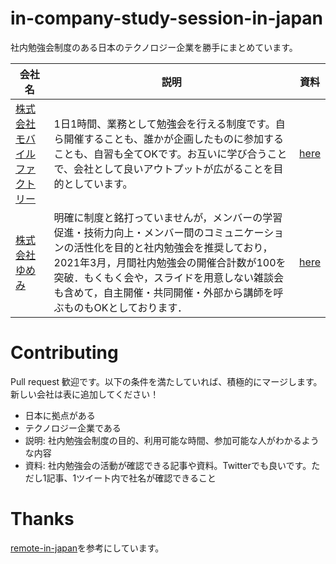 # in-company-study-session-in-japan
社内勉強会制度のある日本のテクノロジー企業を勝手にまとめています。

| 会社名  | 説明  | 資料 |
| ------ | ---- | ---- |
| [株式会社モバイルファクトリー](https://www.mobilefactory.jp/)  | 1日1時間、業務として勉強会を行える制度です。自ら開催することも、誰かが企画したものに参加することも、自習も全てOKです。お互いに学び合うことで、会社として良いアウトプットが広がることを目的としています。 | [here](https://tech.mobilefactory.jp/entry/2020/12/24/190000) |
| [株式会社ゆめみ](https://www.yumemi.co.jp/)  | 明確に制度と銘打っていませんが，メンバーの学習促進・技術力向上・メンバー間のコミュニケーションの活性化を目的と社内勉強会を推奨しており，2021年3月，月間社内勉強会の開催合計数が100を突破．もくもく会や，スライドを用意しない雑談会も含めて，自主開催・共同開催・外部から講師を呼ぶものもOKとしております．| [here](https://zine.qiita.com/interview/202105-yumemi/) |

# Contributing

Pull request 歓迎です。以下の条件を満たしていれば、積極的にマージします。新しい会社は表に追加してください！

- 日本に拠点がある
- テクノロジー企業である
- 説明: 社内勉強会制度の目的、利用可能な時間、参加可能な人がわかるような内容
- 資料: 社内勉強会の活動が確認できる記事や資料。Twitterでも良いです。ただし1記事、1ツイート内で社名が確認できること

# Thanks

[remote-in-japan](https://github.com/remote-jp/remote-in-japan)を参考にしています。
